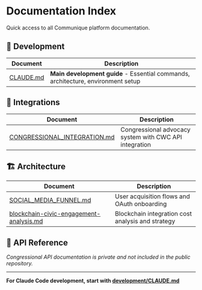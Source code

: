 # Documentation Index

Quick access to all Communique platform documentation.

## 🚀 Development

| Document | Description |
|----------|-------------|
| [CLAUDE.md](./development/CLAUDE.md) | **Main development guide** - Essential commands, architecture, environment setup |

## 🔗 Integrations

| Document | Description |
|----------|-------------|
| [CONGRESSIONAL_INTEGRATION.md](./integrations/CONGRESSIONAL_INTEGRATION.md) | Congressional advocacy system with CWC API integration |

## 🏗️ Architecture

| Document | Description |
|----------|-------------|
| [SOCIAL_MEDIA_FUNNEL.md](./architecture/SOCIAL_MEDIA_FUNNEL.md) | User acquisition flows and OAuth onboarding |
| [blockchain-civic-engagement-analysis.md](./architecture/blockchain-civic-engagement-analysis.md) | Blockchain integration cost analysis and strategy |

## 📖 API Reference

*Congressional API documentation is private and not included in the public repository.*

---

**For Claude Code development, start with [development/CLAUDE.md](./development/CLAUDE.md)**